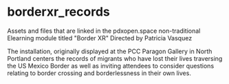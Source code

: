 # borderxr_records

Assets and files that are linked in the pdxopen.space non-traditional Elearning module titled "Border XR" Directed by Patricia Vasquez

The installation, originally displayed at the PCC Paragon Gallery in North Portland centers the records of migrants who have lost their lives traversing the US Mexico Border as well as inviting attendees to consider questions relating to border crossing and borderlessness in their own lives.
